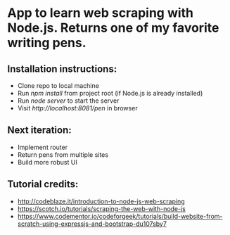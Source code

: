 # App to learn web scraping with Node.js. Returns one of my favorite writing pens.

## Installation instructions:
- Clone repo to local machine
- Run *npm install* from project root (if Node.js is already installed)
- Run *node server* to start the server
- Visit *http://localhost:8081/pen* in browser

## Next iteration: 
- Implement router
- Return pens from multiple sites
- Build more robust UI

## Tutorial credits:
- http://codeblaze.it/introduction-to-node-js-web-scraping
- https://scotch.io/tutorials/scraping-the-web-with-node-js
- https://www.codementor.io/codeforgeek/tutorials/build-website-from-scratch-using-expressjs-and-bootstrap-du107sby7